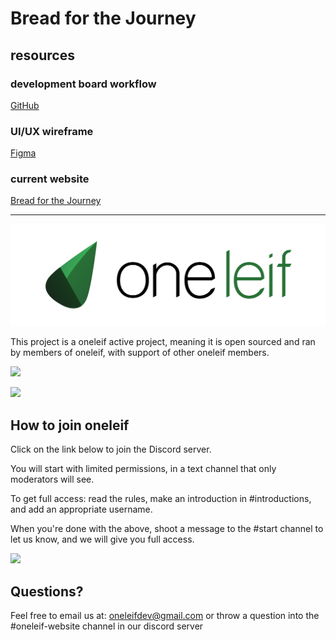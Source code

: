 # Bread for the Journey

## resources

### development board workflow

[GitHub](https://github.com/oneleif/bfjWebsite-React/projects/1)

### UI/UX wireframe

[Figma](https://www.figma.com/file/Ncw8H1fuuFa2vSCrczDPEX/BFTJ?node-id=0%3A1)

### current website

[Bread for the Journey](https://breadforthejourneyomaha.org/)

---

![](https://github.com/oneleif/olDocs/blob/master/assets/images/oneleif_logos/full_logo/oneleif_transparent.png?raw=true)

This project is a oneleif active project, meaning it is open sourced and ran by members of oneleif, with support of other oneleif members.

[![](https://img.shields.io/badge/oneleif-Twitter-blue.svg)](https://twitter.com/oneleifdev)

[![](https://img.shields.io/badge/oneleif-YouTube-red.svg)](https://www.youtube.com/channel/UC3HN0jID38K0Vb_WChvgQmA)

## How to join oneleif

Click on the link below to join the Discord server.

You will start with limited permissions, in a text channel that only moderators will see.

To get full access: read the rules, make an introduction in #introductions, and add an appropriate username.

When you're done with the above, shoot a message to the #start channel to let us know, and we will give you full access.

[![](https://img.shields.io/badge/oneleif-Discord-7284be.svg)](https://discord.gg/tv9UdJK)

## Questions?

Feel free to email us at: oneleifdev@gmail.com or throw a question into the #oneleif-website channel in our discord server
